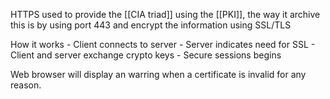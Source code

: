 HTTPS used to provide the [[CIA triad]] using the [[PKI]], the way it archive this is by 
using port 443 and encrypt the information using SSL/TLS 

How it works 
	- Client connects to server
	-	Server indicates need for SSL 
	-	Client and server exchange crypto keys
	-	Secure sessions begins

Web browser will display an warring when a certificate is invalid for any reason. 

